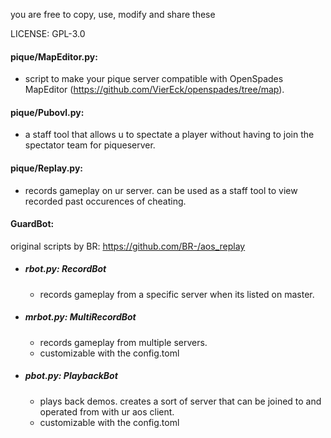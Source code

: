 you are free to copy, use, modify and share these

LICENSE: GPL-3.0


#### pique/MapEditor.py:
  - script to make your pique server compatible with OpenSpades MapEditor (https://github.com/VierEck/openspades/tree/map). 

#### pique/Pubovl.py:
  - a staff tool that allows u to spectate a player without having to join the spectator team for piqueserver. 

#### pique/Replay.py:
  - records gameplay on ur server. can be used as a staff tool to view recorded past occurences of cheating. 

#### GuardBot:
original scripts by BR: https://github.com/BR-/aos_replay
  - ##### rbot.py: RecordBot
      - records gameplay from a specific server when its listed on master. 
  - ##### mrbot.py: MultiRecordBot
      - records gameplay from multiple servers. 
      - customizable with the config.toml
  - ##### pbot.py: PlaybackBot
      - plays back demos. creates a sort of server that can be joined to and operated from with ur aos client. 
      - customizable with the config.toml
